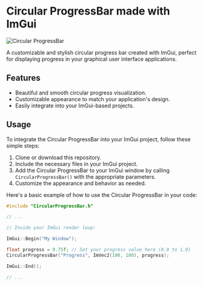 # Circular ProgressBar made with ImGui

![Circular ProgressBar](https://github.com/TheRealMangoAPI/ImGui-Circular-ProgressBar/assets/108872008/1fa2bf3f-3bf4-4d61-b48f-0af53414f87a)

A customizable and stylish circular progress bar created with ImGui, perfect for displaying progress in your graphical user interface applications.

## Features

- Beautiful and smooth circular progress visualization.
- Customizable appearance to match your application's design.
- Easily integrate into your ImGui-based projects.

## Usage

To integrate the Circular ProgressBar into your ImGui project, follow these simple steps:

1. Clone or download this repository.
2. Include the necessary files in your ImGui project.
3. Add the Circular ProgressBar to your ImGui window by calling `CircularProgressBar()` with the appropriate parameters.
4. Customize the appearance and behavior as needed.

Here's a basic example of how to use the Circular ProgressBar in your code:

```cpp
#include "CircularProgressBar.h"

// ...

// Inside your ImGui render loop:

ImGui::Begin("My Window");

float progress = 0.75f; // Set your progress value here (0.0 to 1.0)
CircularProgressBar("Progress", ImVec2(100, 100), progress);

ImGui::End();

// ...
